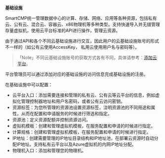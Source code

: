  **基础设施**


SmartCMP统一管理数据中心的计算、存储、网络、应用等各种资源，包括私有云、公有云、混合云、容器云、x86物理机等多种类型。支持快速导入并无缝管理存量虚拟机，使用云平台标准的API进行操作，管理云资源。

由于通过API和各个不同云基础设施进行交互，因此用户的云基础设施账号的形式不一样的（如公有云使用AccessKey，
私用云使用用户名与密码等）。

>「Note」不同云基础设施账号的获取方式各有不同，具体请参考：[添加云平台](https://cloudchef.github.io/doc/AdminDoc/03基础设施管理/云平台管理.html#添加云平台)。

平台管理员可以通过添加对应的基础设施的访问信息完成基础设施的注册。

在基础设施中可以配置：
+ 云平台入口：添加需要连接和管理的私有云、公有云等云平台的信息，例如虚拟化管理控制器地址和用户名密码，或者公有云访问密钥。
+ 资源标签：为您所管理的资源池设置资源标签，注明资源池的不同用途和属性，从而在配置和申请服务的时候进行筛选和指定。
+ 资源池：定义资源配额并控制资源访问。
+ 虚拟机模板：创建和管理虚拟机模板，在服务配置和申请的时候进行指定。
+ 计算规格：创建和管理虚拟机模板，在服务配置和申请的时候进行指定。
+ IP地址：创建需要管理的IP地址目录结构和IP地址池，在部署云资源时自动分配IP地址。支持私有云平台以及Azure虚拟机的内网IP地址分配。
+ 物理机入口：添加和管理您的物理机。
